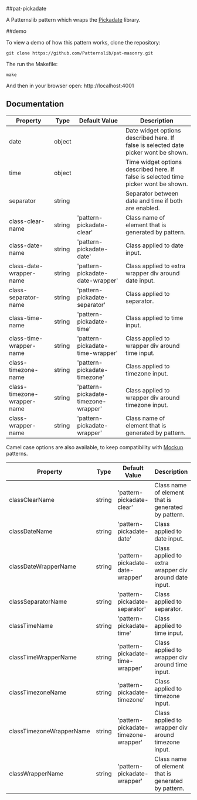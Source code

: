 ##pat-pickadate

A Patternslib pattern which wraps the [Pickadate](http://amsul.ca/pickadate.js/) library.

##demo

To view a demo of how this pattern works, clone the repository:

    git clone https://github.com/Patternslib/pat-masonry.git

The run the Makefile:

    make

And then in your browser open: http://localhost:4001

## Documentation

Property                    | Type   | Default Value                       | Description
----------------------------|--------|-------------------------------------|---------------------------------------------------
date                        | object |                                     | Date widget options described here. If false is selected date picker wont be shown.
time                        | object |                                     | Time widget options described here. If false is selected time picker wont be shown.
separator                   | string |                                     | Separator between date and time if both are enabled.
class-clear-name            | string | 'pattern-pickadate-clear'           | Class name of element that is generated by pattern.
class-date-name             | string | 'pattern-pickadate-date'            | Class applied to date input.
class-date-wrapper-name     | string | 'pattern-pickadate-date-wrapper'    | Class applied to extra wrapper div around date input.
class-separator-name        | string | 'pattern-pickadate-separator'       | Class applied to separator.
class-time-name             | string | 'pattern-pickadate-time'            | Class applied to time input.
class-time-wrapper-name     | string | 'pattern-pickadate-time-wrapper'    | Class applied to wrapper div around time input.
class-timezone-name         | string | 'pattern-pickadate-timezone'        | Class applied to timezone input.
class-timezone-wrapper-name | string | 'pattern-pickadate-timezone-wrapper'| Class applied to wrapper div around timezone input.
class-wrapper-name          | string | 'pattern-pickadate-wrapper'         | Class name of element that is generated by pattern.


Camel case options are also available, to keep compatibility with [Mockup](https://github.com/plone/mockup) patterns.

Property                 | Type   | Default Value                       | Description
-------------------------|--------|-------------------------------------|-------------------------------------------------------
classClearName           | string | 'pattern-pickadate-clear'           | Class name of element that is generated by pattern.
classDateName            | string | 'pattern-pickadate-date'            | Class applied to date input.
classDateWrapperName     | string | 'pattern-pickadate-date-wrapper'    | Class applied to extra wrapper div around date input.
classSeparatorName       | string | 'pattern-pickadate-separator'       | Class applied to separator.
classTimeName            | string | 'pattern-pickadate-time'            | Class applied to time input.
classTimeWrapperName     | string | 'pattern-pickadate-time-wrapper'    | Class applied to wrapper div around time input.
classTimezoneName        | string | 'pattern-pickadate-timezone'        | Class applied to timezone input.
classTimezoneWrapperName | string | 'pattern-pickadate-timezone-wrapper'| Class applied to wrapper div around timezone input.
classWrapperName         | string | 'pattern-pickadate-wrapper'         | Class name of element that is generated by pattern.
